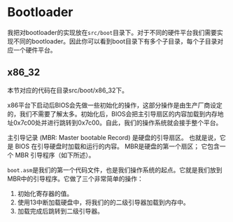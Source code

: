 # Bootloader

我把对bootloader的实现放在`src/boot`目录下。对于不同的硬件平台我们需要实现不同的bootloader。因此你可以看到boot目录下有多个子目录，每个子目录对应一个硬件平台。

## x86_32

本节对应的代码在目录src/boot/x86_32下。

x86平台下启动后BIOS会先做一些初始化的操作，这部分操作是由生产厂商设定的，我们不需要了解太多。初始化后，BIOS会把主引导扇区的内容加载到内存地址0x7c00处并进行跳转到0x7c00。自此，我们的操作系统就会接手整个平台。

主引导记录 (MBR: Master bootable Record) 是硬盘的引导扇区。 也就是说，它是 BIOS 在引导硬盘时加载和运行的内容。 MBR是硬盘的第一个扇区； 它包含一个 MBR 引导程序（如下所述）。

`boot.asm`是我们的第一个代码文件，也是我们操作系统的起点。它就是我们放到MBR中的引导程序。它做了三个非常简单的操作：

1. 初始化寄存器的值。
2. 使用13中断加载硬盘中，将我们的的二级引导器加载到内存中。
3. 加载完成后跳转到二级引导器。

